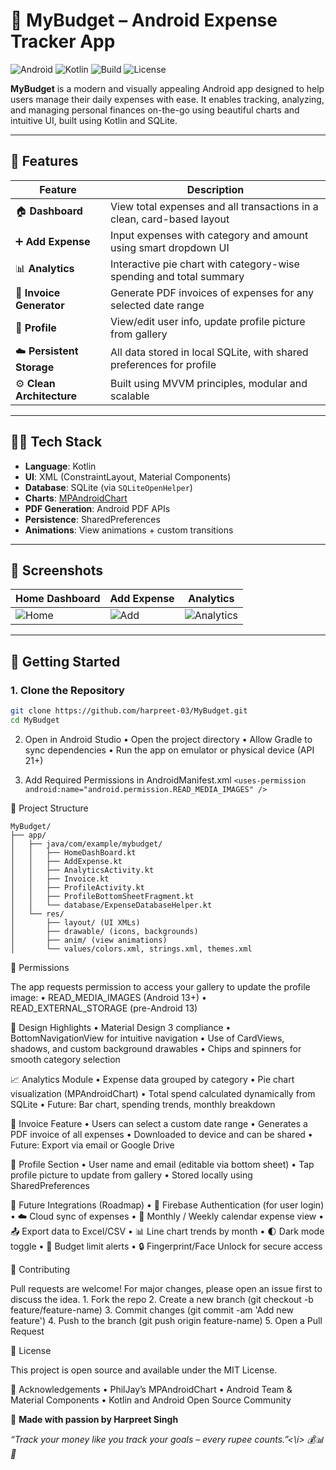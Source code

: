 # 💸 MyBudget – Android Expense Tracker App

![Android](https://img.shields.io/badge/platform-Android-green?style=flat-square&logo=android)
![Kotlin](https://img.shields.io/badge/code-Kotlin-orange?style=flat-square&logo=kotlin)
![Build](https://img.shields.io/badge/build-passing-brightgreen?style=flat-square)
![License](https://img.shields.io/badge/license-MIT-blue?style=flat-square)

**MyBudget** is a modern and visually appealing Android app designed to help users manage their daily expenses with ease. It enables tracking, analyzing, and managing personal finances on-the-go using beautiful charts and intuitive UI, built using Kotlin and SQLite.

---

## 📱 Features

| Feature | Description |
|--------|-------------|
| 🏠 **Dashboard** | View total expenses and all transactions in a clean, card-based layout |
| ➕ **Add Expense** | Input expenses with category and amount using smart dropdown UI |
| 📊 **Analytics** | Interactive pie chart with category-wise spending and total summary |
| 📄 **Invoice Generator** | Generate PDF invoices of expenses for any selected date range |
| 👤 **Profile** | View/edit user info, update profile picture from gallery |
| ☁️ **Persistent Storage** | All data stored in local SQLite, with shared preferences for profile |
| ⚙️ **Clean Architecture** | Built using MVVM principles, modular and scalable |

---

## 🧑‍💻 Tech Stack

- **Language**: Kotlin  
- **UI**: XML (ConstraintLayout, Material Components)  
- **Database**: SQLite (via `SQLiteOpenHelper`)  
- **Charts**: [MPAndroidChart](https://github.com/PhilJay/MPAndroidChart)  
- **PDF Generation**: Android PDF APIs  
- **Persistence**: SharedPreferences  
- **Animations**: View animations + custom transitions  

---

## 📸 Screenshots

| Home Dashboard | Add Expense | Analytics |
|----------------|-------------|-----------|
| ![Home](assets/home.png) | ![Add](assets/add.png) | ![Analytics](assets/chart.png) |

---

## 🚀 Getting Started

### 1. Clone the Repository
```bash
git clone https://github.com/harpreet-03/MyBudget.git
cd MyBudget
```
2. Open in Android Studio
	•	Open the project directory
	•	Allow Gradle to sync dependencies
	•	Run the app on emulator or physical device (API 21+)

3. Add Required Permissions in AndroidManifest.xml
```<uses-permission android:name="android.permission.READ_MEDIA_IMAGES" />```

📂 Project Structure
```
MyBudget/
├── app/
│   ├── java/com/example/mybudget/
│   │   ├── HomeDashBoard.kt
│   │   ├── AddExpense.kt
│   │   ├── AnalyticsActivity.kt
│   │   ├── Invoice.kt
│   │   ├── ProfileActivity.kt
│   │   ├── ProfileBottomSheetFragment.kt
│   │   └── database/ExpenseDatabaseHelper.kt
│   └── res/
│       ├── layout/ (UI XMLs)
│       ├── drawable/ (icons, backgrounds)
│       ├── anim/ (view animations)
│       └── values/colors.xml, strings.xml, themes.xml
```

🔐 Permissions

The app requests permission to access your gallery to update the profile image:
	•	READ_MEDIA_IMAGES (Android 13+)
	•	READ_EXTERNAL_STORAGE (pre-Android 13)


🧠 Design Highlights
	•	Material Design 3 compliance
	•	BottomNavigationView for intuitive navigation
	•	Use of CardViews, shadows, and custom background drawables
	•	Chips and spinners for smooth category selection


📈 Analytics Module
	•	Expense data grouped by category
	•	Pie chart visualization (MPAndroidChart)
	•	Total spend calculated dynamically from SQLite
	•	Future: Bar chart, spending trends, monthly breakdown


🧾 Invoice Feature
	•	Users can select a custom date range
	•	Generates a PDF invoice of all expenses
	•	Downloaded to device and can be shared
	•	Future: Export via email or Google Drive


👤 Profile Section
	•	User name and email (editable via bottom sheet)
	•	Tap profile picture to update from gallery
	•	Stored locally using SharedPreferences


🧩 Future Integrations (Roadmap)
	•	🔗 Firebase Authentication (for user login)
	•	☁️ Cloud sync of expenses
	•	📅 Monthly / Weekly calendar expense view
	•	📤 Export data to Excel/CSV
	•	📊 Line chart trends by month
	•	🌓 Dark mode toggle
	•	🔔 Budget limit alerts
	•	🔒 Fingerprint/Face Unlock for secure access


🤝 Contributing

Pull requests are welcome! For major changes, please open an issue first to discuss the idea.
	1.	Fork the repo
	2.	Create a new branch (git checkout -b feature/feature-name)
	3.	Commit changes (git commit -am 'Add new feature')
	4.	Push to the branch (git push origin feature-name)
	5.	Open a Pull Request


📃 License

This project is open source and available under the MIT License.

🙌 Acknowledgements
	•	PhilJay’s MPAndroidChart
	•	Android Team & Material Components
	•	Kotlin and Android Open Source Community



🚀 <strong>Made with passion by Harpreet Singh</strong>

<i>“Track your money like you track your goals – every rupee counts.”<\i> 💰📊📱

